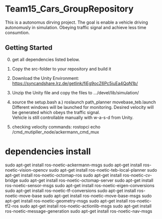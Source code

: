 # Team15_Cars_GroupRepository
This is a autonomus dirving project. The goal is enable a vehicle driving autonomusly in simulation. Obeying traffic signal and achieve less time consumtion. 

## Getting Started
0. get all dependencies listed below.
1. Copy the src-folder to your repository and build it
2. Download the Unity Environment: https://syncandshare.lrz.de/getlink/fiEg9ocZ6Pc5iuEa4QqN1b/
3. Unzip the Unity file and copy the files to .../devel/lib/simulation/
4. source the setup.bash
  a.) roslaunch path_planner movebase_teb.launch
Different windows will be launched for monitoring. Desired velocity will be generated which obeys the traffic signal.  
Vehicle is still controllable manually with w-a-s-d from Unity.

5. checking velocity commands:
  rostopci echo /cmd_mutipller_node/ackermann_cmd_mux
  


# dependencies install
  sudo apt-get install ros-noetic-ackermann-msgs
  sudo apt-get install ros-noetic-vision-opencv
  sudo apt-get install ros-noetic-teb-local-planner
  sudo apt-get install ros-noetic-octomap-ros
  sudo apt-get install ros-noetic-cv-bridge
  sudo apt-get install ros-noetic-octomap-server
  sudo apt-get install ros-noetic-sensor-msgs
  sudo apt-get install ros-noetic-eigen-conversions
  sudo apt-get install ros-noetic-tf-conversions
  sudo apt-get install ros-noetic-move-base
  sudo apt-get install ros-noetic-move-base-msgs
  sudo apt-get install ros-noetic-geometry-msgs
  sudo apt-get install ros-noetic-tf2-ros
  sudo apt-get install ros-noetic-actionlib-msgs
  sudo apt-get install ros-noetic-message-generation
  sudo apt-get install ros-noetic-nav-msgs


